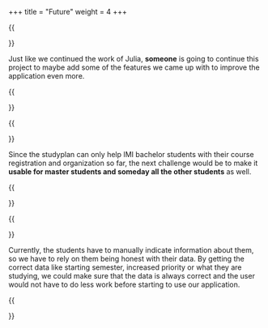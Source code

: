 +++
title = "Future"
weight = 4
+++

{{<section title="Continued in a bachelor thesis">}}

Just like we continued the work of Julia, **someone** is going to continue this project to maybe add some of the features we came up with to improve the application even more.

{{</section>}}

{{<section title="Extension to all HTW students">}}

Since the studyplan can only help IMI bachelor students with their course registration and organization so far, the next challenge would be to make it **usable for master students and someday all the other students** as well.

{{</section>}}

{{<section title="Forking student information from reliable source">}}

Currently, the students have to manually indicate information about them, so we have to rely on them being honest with their data. By getting the correct data like starting semester, increased priority or what they are studying, we could make sure that the data is always correct and the user would not have to do less work before starting to use our application.

{{</section>}}